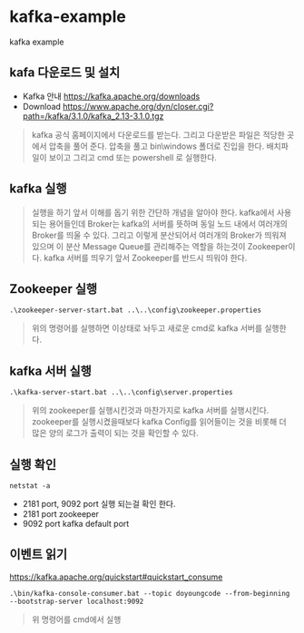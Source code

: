 # kafka-example
kafka example

## kafa 다운로드 및 설치
* Kafka 안내 https://kafka.apache.org/downloads
* Download https://www.apache.org/dyn/closer.cgi?path=/kafka/3.1.0/kafka_2.13-3.1.0.tgz
> kafka 공식 홈페이지에서 다운로드를 받는다. 그리고 다운받은 파일은 적당한 곳에서 압축을 풀어 준다.
> 압축을 풀고 bin\windows 폴더로 진입을 한다. 배치파일이 보이고 그리고 cmd 또는 powershell 로 실행한다.

## kafka 실행
> 실행을 하기 앞서 이해를 돕기 위한 간단하 개념을 알아야 한다. kafka에서 사용되는 용어들인데 Broker는 kafka의 서버를 뜻하며
> 동일 노드 내에서 여러개의 Broker를 띄울 수 있다. 그리고 이렇게 분산되어서 여러개의 Broker가 띄워져 있으며 이 분산 Message Queue를
> 관리해주는 역할을 하는것이 Zookeeper이다. kafka 서버를 띄우기 앞서 Zookeeper를 반드시 띄워야 한다.

## Zookeeper 실행
`.\zookeeper-server-start.bat ..\..\config\zookeeper.properties`
> 위의 명령어를 실행하면 이상태로 놔두고 새로운 cmd로 kafka 서버를 실행한다.

## kafka 서버 실행
`.\kafka-server-start.bat ..\..\config\server.properties`
> 위의 zookeeper를 실행시킨것과 마찬가지로 kafka 서버를 실행시킨다. zookeeper를 실행시켰을때보다 kafka Config를 읽어들이는 것을 비롯해
> 더 많은 양의 로그가 출력이 되는 것을 확인할 수 있다.

## 실행 확인
`netstat -a`
- 2181 port, 9092 port 실행 되는걸 확인 한다.
- 2181 port zookeeper
- 9092 port kafka default port

## 이벤트 읽기
https://kafka.apache.org/quickstart#quickstart_consume

`.\bin/kafka-console-consumer.bat --topic doyoungcode --from-beginning --bootstrap-server localhost:9092`
> 위 명령어를 cmd에서 실행





